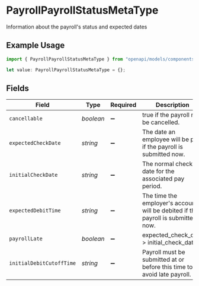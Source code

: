 # PayrollPayrollStatusMetaType

Information about the payroll's status and expected dates

## Example Usage

```typescript
import { PayrollPayrollStatusMetaType } from "openapi/models/components";

let value: PayrollPayrollStatusMetaType = {};
```

## Fields

| Field                                                                            | Type                                                                             | Required                                                                         | Description                                                                      |
| -------------------------------------------------------------------------------- | -------------------------------------------------------------------------------- | -------------------------------------------------------------------------------- | -------------------------------------------------------------------------------- |
| `cancellable`                                                                    | *boolean*                                                                        | :heavy_minus_sign:                                                               | true if the payroll may be cancelled.                                            |
| `expectedCheckDate`                                                              | *string*                                                                         | :heavy_minus_sign:                                                               | The date an employee will be paid if the payroll is submitted now.               |
| `initialCheckDate`                                                               | *string*                                                                         | :heavy_minus_sign:                                                               | The normal check date for the associated pay period.                             |
| `expectedDebitTime`                                                              | *string*                                                                         | :heavy_minus_sign:                                                               | The time the employer's account will be debited if the payroll is submitted now. |
| `payrollLate`                                                                    | *boolean*                                                                        | :heavy_minus_sign:                                                               | expected_check_date > initial_check_date.                                        |
| `initialDebitCutoffTime`                                                         | *string*                                                                         | :heavy_minus_sign:                                                               | Payroll must be submitted at or before this time to avoid late payroll.          |